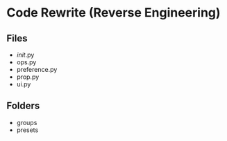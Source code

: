 # Code Rewrite (Reverse Engineering)

## Files

- _init_.py
- ops.py
- preference.py
- prop.py
- ui.py

## Folders

- groups
- presets
